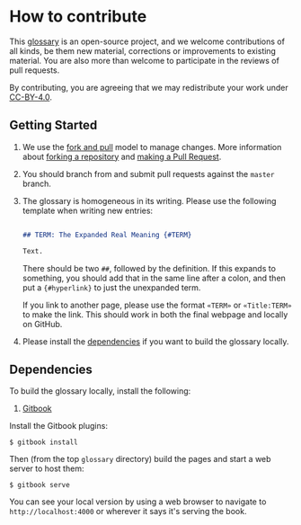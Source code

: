 # How to contribute

This [glossary][repo] is an open-source project, and we welcome contributions of all kinds,
be them new material, corrections or improvements to existing material.
You are also more than welcome to participate in the reviews of pull requests.

By contributing, you are agreeing that we may redistribute your work under [CC-BY-4.0][license].


## Getting Started

1.  We use the [fork and pull][gh-fork-pull] model to manage changes. More information
    about [forking a repository][gh-fork] and [making a Pull Request][gh-pull].

2. You should branch from and submit pull requests against the `master` branch.

3. The glossary is homogeneous in its writing. Please use the following template when writing new entries:

   ```markdown

   ## TERM: The Expanded Real Meaning {#TERM}

   Text.
   ```

   There should be two `##`, followed by the definition. If this expands to something,
   you should add that in the same line after a colon, and then put a `{#hyperlink}` to just the unexpanded term.
   
   If you link to another page, please use the format `«TERM»` or `«Title:TERM»` to make the link. This should work in both the final webpage and locally on GitHub.

4.  Please install the [dependencies](#dependencies) if you want to build the glossary locally.


## Dependencies

To build the glossary locally, install the following:

1. [Gitbook](https://github.com/GitbookIO/gitbook/blob/master/docs/setup.md)

Install the Gitbook plugins:

```shell
$ gitbook install
```

Then (from the top `glossary` directory) build the pages and start a web server to host them:

```shell
$ gitbook serve
```
You can see your local version by using a web browser to navigate to `http://localhost:4000` or wherever it says it's serving the book.


[repo]: https://github.com/HEP-FCC/glossary
[license]: LICENSE.md
[gh-fork-pull]: https://help.github.com/articles/using-pull-requests/#fork--pull
[gh-fork]: https://help.github.com/articles/fork-a-repo/
[gh-pull]: https://help.github.com/articles/using-pull-requests/


<!---
Friends of Glossary can use this:
              {"pattern": "«([^»^:])([^»^:]+)»", "flags": "g", "substitute": "[$1$2](https://HEP-FCC.github.io/glossary/glossary/$1.html#$1$2)"},
              {"pattern": "«([^»]+):([^»^:])([^»^:]+)»", "flags": "g", "substitute": "[$1](https://HEP-FCC.github.io/glossary/glossary/$2.html#$2$3)"}
--->

